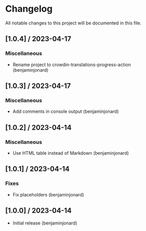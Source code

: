 # Changelog
All notable changes to this project will be documented in this file.

## [1.0.4] / 2023-04-17
### Miscellaneous
- Rename project to crowdin-translations-progress-action (benjaminjonard)

## [1.0.3] / 2023-04-17
### Miscellaneous
- Add comments in console output (benjaminjonard)

## [1.0.2] / 2023-04-14
### Miscellaneous
- Use HTML table instead of Markdown (benjaminjonard)

## [1.0.1] / 2023-04-14
### Fixes
- Fix placeholders (benjaminjonard)

## [1.0.0] / 2023-04-14
- Initial release (benjaminjonard)
